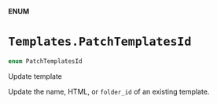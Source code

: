 **ENUM**

# `Templates.PatchTemplatesId`

```swift
enum PatchTemplatesId
```

Update template

Update the name, HTML, or `folder_id` of an existing template.
